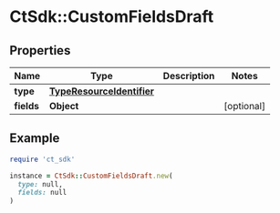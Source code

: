 # CtSdk::CustomFieldsDraft

## Properties

| Name | Type | Description | Notes |
| ---- | ---- | ----------- | ----- |
| **type** | [**TypeResourceIdentifier**](TypeResourceIdentifier.md) |  |  |
| **fields** | **Object** |  | [optional] |

## Example

```ruby
require 'ct_sdk'

instance = CtSdk::CustomFieldsDraft.new(
  type: null,
  fields: null
)
```

